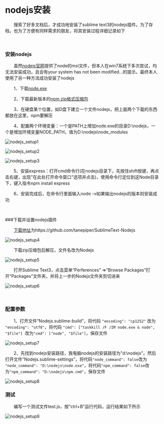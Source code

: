 # nodejs安装

&emsp;&emsp;搜索了好多文档后，才成功地安装了sublime text3的nodejs插件。为了存档，也为了方便有同样需求的朋友，将其安装过程详细记录如下

&nbsp;

### 安装nodejs

　　虽然[nodejs官网](https://nodejs.org)提供了node的msi文件，但本人在win7系统下多次尝试，均无法安装成功，且会有your system has not been modified...的提示。最终本人使用了另一种方法成功安装了nodejs

　　1、下载[node.exe](http://nodejs.org/dist/v0.10.26/x64/node.exe)

　　2、下载最新版本的[npm zip格式压缩包](http://nodejs.org/dist/npm/)

　　3、在硬盘某个位置，如D盘下建立一个文件nodejs，把上面两个下载的东西都放在这里，npm要解压

　　4、配置两个环境变量：一个是PATH上增加node.exe的目录D:\nodejs，一个是增加环境变量NODE_PATH，值为D:\nodejs\node_modules

![nodejs_setup1](https://pic.xiaohuochai.site/blog/nodejs_setup1.jpg)

![nodejs_setup2](https://pic.xiaohuochai.site/blog/nodejs_setup2.jpg)

![nodejs_setup3](https://pic.xiaohuochai.site/blog/nodejs_setup3.jpg)

　　5、安装express：打开cmd命令行(在nodejs目录下，先按住shift按键，再点击右键，出现"在此处打开命令窗口"选项并点击)，使用命令行定位到这Node目录下，键入指令npm install express

　　6、安装完成后，在命令行里面输入node -v如果输出nodejs的版本则安装成功

&nbsp;

###下载并设置nodejs插件

&emsp;&emsp;[下载地址](https://github.com/tanepiper/SublimeText-Nodejs)为https://github.com/tanepiper/SublimeText-Nodejs

![nodejs_setup4](https://pic.xiaohuochai.site/blog/nodejs_setup4.png)

&emsp;&emsp;下载zip压缩包后解压，文件名改为Nodejs

![nodejs_setup5](https://pic.xiaohuochai.site/blog/CSS_grammer_alternate.gif)

&emsp;&emsp;打开Sublime Text3，点击菜单“Perferences” =>“Browse Packages”打开“Packages”文件夹，并将上一步的Nodejs文件夹剪切进来

![nodejs_setup6](https://pic.xiaohuochai.site/blog/nodejs_setup6.gif)

&nbsp;

### 配置参数

&emsp;&emsp;1、打开文件“Nodejs.sublime-build”，将代码 `"encoding": "cp1252"` 改为 `"encoding": "utf8"`，将代码 `"cmd": ["taskkill /F /IM node.exe & node", "$file"] `改为`"cmd": ["node", "$file"]`，保存文件

![nodejs_setup7](https://pic.xiaohuochai.site/blog/nodejs_setup7.gif)

&emsp;&emsp;2、先找到nodejs安装路径，我电脑nodejs的安装路径为"d:\nodejs"。然后打开文件“Nodejs.sublime-settings”，将代码`"node_command": false`改为 `"node_command": "D:\nodejs\node.exe"`，将代码`"npm_command": false`改为`"npm_command": "D:\nodejs\npm.cmd"`，保存文件

![nodejs_setup8](https://pic.xiaohuochai.site/blog/nodejs_setup8.gif)

### 测试

&emsp;&emsp;编写一个测试文件test.js，按"ctrl+B"运行代码，运行结果如下所示

![nodejs_setup9](https://pic.xiaohuochai.site/blog/nodejs_setup9.gif)

